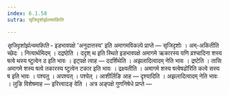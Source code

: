 ```yaml
---
index: 6.1.58
sutra: सृजिदृशोर्झल्यमकिति

---
```

_सृजिदृशोर्झल्यमकिति_ - इडभावपक्षे 'अनुदात्तस्य' इति अमागमविकल्पे प्राप्ते —  सृजिदृशोः । अम्-अकितीति च्छेदः । नित्यार्थमिदम् । दद्रष्ठेति । ददृश् थ इति स्थिते इडभावपक्षे अमागमे ऋकारस्य यणि व्रश्चादिना शस्य षत्वे थस्य ष्टुत्वेन ठ इति भावः । इट्पक्षे त्वाह —  ददर्शिथेति । अझलादित्वादम् नेति भावः । द्रष्टेति । तासि अमागमे शस्य षत्वे तकारस्य ष्टुत्वेन टकार इति भावः । द्रक्ष्यतीति । अमागमे शस्य षत्वेषढो॑रिति कत्वे सस्य ष इति भावः । पश्यतु । अपश्यत् । पश्येत् । आशीर्लिङि आह — दृश्यादिति । अझलादित्वादम् नेति भावः । लुङि विशेषमाह —  इरित्त्वादङ् वेति । अत्र अङ्पक्षे गुणनिषेधे प्राप्ते —